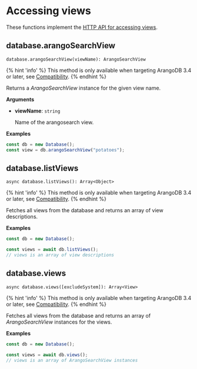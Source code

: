 <!-- don't edit here, it's from https://@github.com/arangodb/arangojs.git / docs/Drivers/ -->
# Accessing views

These functions implement the
[HTTP API for accessing views](../../../..//HTTP/Views/Getting.html).

## database.arangoSearchView

`database.arangoSearchView(viewName): ArangoSearchView`

{% hint 'info' %}
This method is only available when targeting ArangoDB 3.4 or later,
see [Compatibility](../../GettingStarted/README.md#compatibility).
{% endhint %}

Returns a _ArangoSearchView_ instance for the given view name.

**Arguments**

- **viewName**: `string`

  Name of the arangosearch view.

**Examples**

```js
const db = new Database();
const view = db.arangoSearchView("potatoes");
```

## database.listViews

`async database.listViews(): Array<Object>`

{% hint 'info' %}
This method is only available when targeting ArangoDB 3.4 or later,
see [Compatibility](../../GettingStarted/README.md#compatibility).
{% endhint %}

Fetches all views from the database and returns an array of view
descriptions.

**Examples**

```js
const db = new Database();

const views = await db.listViews();
// views is an array of view descriptions
```

## database.views

`async database.views([excludeSystem]): Array<View>`

{% hint 'info' %}
This method is only available when targeting ArangoDB 3.4 or later,
see [Compatibility](../../GettingStarted/README.md#compatibility).
{% endhint %}

Fetches all views from the database and returns an array of
_ArangoSearchView_ instances for the views.

**Examples**

```js
const db = new Database();

const views = await db.views();
// views is an array of ArangoSearchView instances
```
